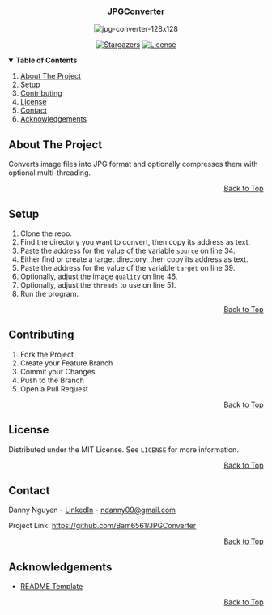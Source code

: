 <a name="top"></a>

<!-- LOGO -->
<div align="center">
  <h3>JPGConverter</h3>
  <img src="https://i.ibb.co/hZxBpnk/jpg-converter-128x128.png" alt="jpg-converter-128x128">

  [![Stargazers][stars-shield]][stars-url] [![License][license-shield]][license-url]
</div>

<!-- TABLE OF CONTENTS -->
<details open> 
  <summary><b> Table of Contents </b></summary>
  <ol>
    <li><a href="#about-the-project"> About The Project </a></li>
    <li><a href="#setup"> Setup </a></li>
    <li><a href="#contributing"> Contributing </a></li>
    <li><a href="#license"> License </a></li>
    <li><a href="#contact"> Contact </a></li>
    <li><a href="#acknowledgements"> Acknowledgements </a></li>
  </ol>
</details>

<!-- ABOUT THE PROJECT -->
## About The Project
Converts image files into JPG format and optionally compresses them with optional multi-threading.

<p align="right"><a href="#top">Back to Top</a></p>

<!-- SETUP -->
## Setup
1. Clone the repo.
2. Find the directory you want to convert, then copy its address as text.
3. Paste the address for the value of the variable `source` on line 34.
4. Either find or create a target directory, then copy its address as text.
5. Paste the address for the value of the variable `target` on line 39.
6. Optionally, adjust the image `quality` on line 46.
7. Optionally, adjust the `threads` to use on line 51.
8. Run the program.

<p align="right"><a href="#top">Back to Top</a></p>

<!-- CONTRIBUTING -->
## Contributing
1. Fork the Project
2. Create your Feature Branch
3. Commit your Changes
4. Push to the Branch
5. Open a Pull Request

<p align="right"><a href="#top">Back to Top</a></p>

<!-- LICENSE -->
## License
Distributed under the MIT License. See `LICENSE` for more information.

<p align="right"><a href="#top">Back to Top</a></p>

<!-- CONTACT -->
## Contact
Danny Nguyen - [LinkedIn](https://www.linkedin.com/in/ndanny09/) - ndanny09@gmail.com

Project Link: <https://github.com/Bam6561/JPGConverter>

<p align="right"><a href="#top">Back to Top</a></p>

<!-- ACKNOWLEDGEMENTS -->
## Acknowledgements
* [README Template](https://github.com/othneildrew/Best-README-Template)

<p align="right"><a href="#top">Back to Top</a></p>

<!-- SHIELDS -->
[stars-shield]: https://img.shields.io/github/stars/Bam6561/JPGConverter
[stars-url]: https://github.com/Bam6561/JPGConverter/stargazers
[license-shield]: https://img.shields.io/github/license/Bam6561/JPGConverter
[license-url]: https://github.com/Bam6561/JPGConverter/blob/main/LICENSE
